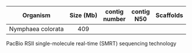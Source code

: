 | Organism | Size (Mb) | contig<br>number | contig<br>N50 | Scaffolds 
| :------------: | :------------: |  :------------: | :------------: | :------------: | 
|Nymphaea colorata|409|

PacBio RSII single-molecule real-time (SMRT) sequencing technology
<!--stackedit_data:
eyJoaXN0b3J5IjpbODczOTIzMDYsNjMzNTE1MjEwLDEzNTYxOD
QyNTEsLTE1MzQyNzIxODEsMTQ5NTEwNTQyMCwtMjAzNzUyNzQy
LC0xNTA0MzM0MTEzLC02NDY0ODU0MzEsNDk3ODE4ODEwXX0=
-->